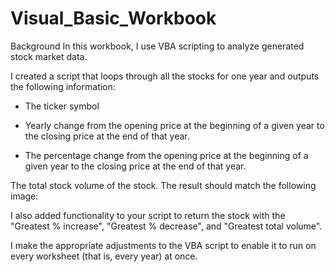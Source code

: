 # Visual_Basic_Workbook
Background
In this workbook, I use VBA scripting to analyze generated stock market data.

I created a script that loops through all the stocks for one year and outputs the following information:

- The ticker symbol

- Yearly change from the opening price at the beginning of a given year to the closing price at the end of that year.

- The percentage change from the opening price at the beginning of a given year to the closing price at the end of that year.

The total stock volume of the stock. The result should match the following image:

I also added functionality to your script to return the stock with the "Greatest % increase", "Greatest % decrease", and "Greatest total volume".

I make the appropriate adjustments to the VBA script to enable it to run on every worksheet (that is, every year) at once.
